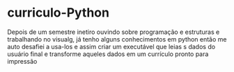 # curriculo-Python
Depois de um semestre inetiro ouvindo sobre programação e estruturas e trabalhando no visualg, já tenho alguns conhecimentos em python então me auto desafiei a usa-los e assim criar um executável que leias s dados do usuário final e transforme aqueles dados em um currículo pronto para impressão
